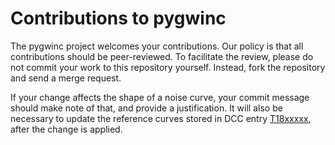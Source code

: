 # Contributions to pygwinc

The pygwinc project welcomes your contributions.  Our policy is that
all contributions should be peer-reviewed.  To facilitate the review,
please do not commit your work to this repository yourself.  Instead,
fork the repository and send a merge request.

If your change affects the shape of a noise curve, your commit message
should make note of that, and provide a justification.  It will also
be necessary to update the reference curves stored in DCC entry
[T18xxxxx](https://dcc.ligo.org/LIGO-T18xxxxx), after the change is
applied.
